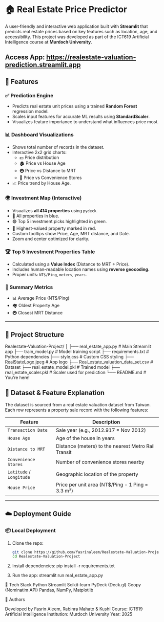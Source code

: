# 🏠 Real Estate Price Predictor

A user-friendly and interactive web application built with **Streamlit** that predicts real estate prices based on key features such as location, age, and accessibility. This project was developed as part of the ICT619 Artificial Intelligence course at **Murdoch University**.

Access App: https://realestate-valuation-prediction.streamlit.app
---

## 🚀 Features

### ✅ Prediction Engine
- Predicts real estate unit prices using a trained **Random Forest** regression model.
- Scales input features for accurate ML results using **StandardScaler**.
- Visualizes feature importance to understand what influences price most.

### 📊 Dashboard Visualizations
- Shows total number of records in the dataset.
- Interactive 2x2 grid charts:
  - 💵 Price distribution
  - 🏚️ Price vs House Age
  - 🚇 Price vs Distance to MRT
  - 🏪 Price vs Convenience Stores
- 📈 Price trend by House Age.

### 🌍 Investment Map (Interactive)
- Visualizes **all 414 properties** using `pydeck`.
- 🔵 All properties in blue.
- 🟢 Top 5 investment picks highlighted in green.
- 🔴 Highest-valued property marked in red.
- Custom tooltips show Price, Age, MRT distance, and Date.
- Zoom and center optimized for clarity.

### 🏆 Top 5 Investment Properties Table
- Calculated using a **Value Index** (Distance to MRT ÷ Price).
- Includes human-readable location names using **reverse geocoding**.
- Proper units: `NT$/Ping`, `meters`, `years`.

### 📌 Summary Metrics
- 📊 Average Price (NT$/Ping)
- 🏘️ Oldest Property Age
- 🚇 Closest MRT Distance

---

## 📂 Project Structure
Realestate-Valuation-Project/
│
├── real_estate_app.py           # Main Streamlit app
├── train_model.py               # Model training script
├── requirements.txt             # Python dependencies
├── style.css                    # Custom CSS styling
├── RealStateLogo.jpeg           # App logo
├── Real_estate_valuation_data_set.csv  # Dataset
├── real_estate_model.pkl        # Trained model
├── real_estate_scaler.pkl       # Scaler used for prediction
└── README.md                    # You're here!

## 🧪 Dataset & Feature Explanation

The dataset is sourced from a real estate valuation dataset from Taiwan. Each row represents a property sale record with the following features:

| Feature                     | Description                                             |
|----------------------------|---------------------------------------------------------|
| `Transaction Date`         | Sale year (e.g., 2012.917 = Nov 2012)                   |
| `House Age`                | Age of the house in years                               |
| `Distance to MRT`          | Distance (meters) to the nearest Metro Rail Transit     |
| `Convenience Stores`       | Number of convenience stores nearby                     |
| `Latitude` / `Longitude`   | Geographic location of the property                     |
| `House Price`              | Price per unit area (NT$/Ping - 1 Ping = 3.3 m²)        |

---

## ☁️ Deployment Guide

### 📦 Local Deployment

1. Clone the repo:
   ```bash
   git clone https://github.com/fasrinaleem/Realestate-Valuation-Project.git
   cd Realestate-Valuation-Project

2. Install dependencies:
   pip install -r requirements.txt

3. Run the app:
   streamlit run real_estate_app.py


🧪 Tech Stack
        Python
        Streamlit
        Scikit-learn
        PyDeck (Deck.gl)
        Geopy (Nominatim API)
        Pandas, NumPy, Matplotlib

👤 Authors

Developed by Fasrin Aleem, Rabinra Mahato & Kushi
Course: ICT619 Artificial Intelligence
Institution: Murdoch University
Year: 2025